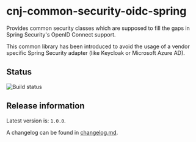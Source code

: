 # cnj-common-security-oidc-spring

Provides common security classes which are supposed to fill the gaps in Spring Security's OpenID Connect support.

This common library has been introduced to avoid the usage of a vendor specific Spring Security adapter (like Keycloak or Microsoft Azure AD).

## Status
![Build status](https://drone.at.automotive.msg.team/api/badges/cloudtrain/cnj-common-security-oidc-spring/status.svg)

## Release information

Latest version is: `1.0.0`.

A changelog can be found in [changelog.md](changelog.md).


